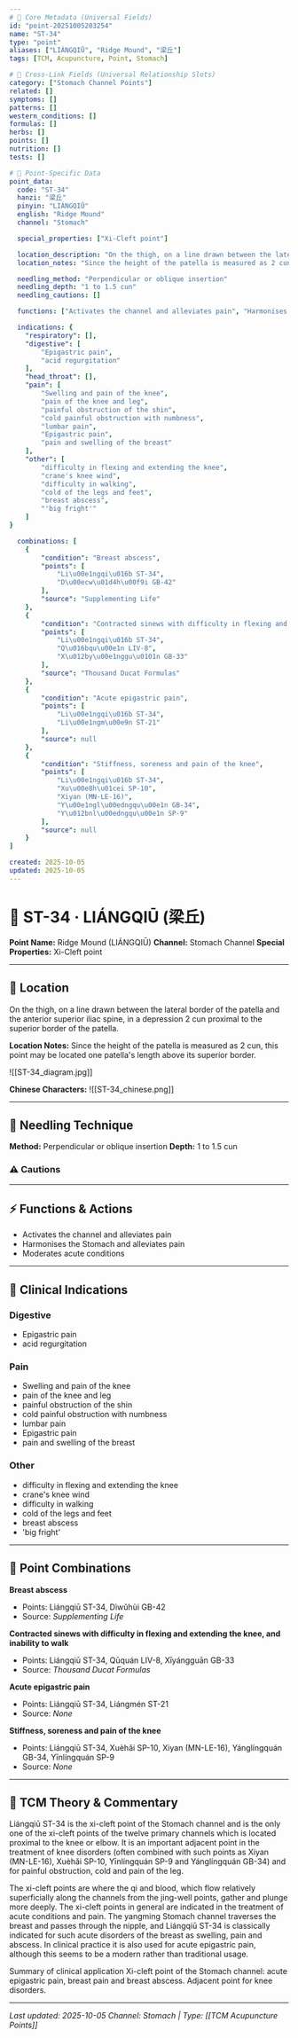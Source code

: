 ```yaml
---
# 🔹 Core Metadata (Universal Fields)
id: "point-20251005203254"
name: "ST-34"
type: "point"
aliases: ["LIÁNGQIŪ", "Ridge Mound", "梁丘"]
tags: [TCM, Acupuncture, Point, Stomach]

# 🔹 Cross-Link Fields (Universal Relationship Slots)
category: ["Stomach Channel Points"]
related: []
symptoms: []
patterns: []
western_conditions: []
formulas: []
herbs: []
points: []
nutrition: []
tests: []

# 🔹 Point-Specific Data
point_data:
  code: "ST-34"
  hanzi: "梁丘"
  pinyin: "LIÁNGQIŪ"
  english: "Ridge Mound"
  channel: "Stomach"

  special_properties: ["Xi-Cleft point"]

  location_description: "On the thigh, on a line drawn between the lateral border of the patella and the anterior superior iliac spine, in a depression 2 cun proximal to the superior border of the patella."
  location_notes: "Since the height of the patella is measured as 2 cun, this point may be located one patella's length above its superior border."

  needling_method: "Perpendicular or oblique insertion"
  needling_depth: "1 to 1.5 cun"
  needling_cautions: []

  functions: ["Activates the channel and alleviates pain", "Harmonises the Stomach and alleviates pain", "Moderates acute conditions"]

  indications: {
    "respiratory": [],
    "digestive": [
        "Epigastric pain",
        "acid regurgitation"
    ],
    "head_throat": [],
    "pain": [
        "Swelling and pain of the knee",
        "pain of the knee and leg",
        "painful obstruction of the shin",
        "cold painful obstruction with numbness",
        "lumbar pain",
        "Epigastric pain",
        "pain and swelling of the breast"
    ],
    "other": [
        "difficulty in flexing and extending the knee",
        "crane's knee wind",
        "difficulty in walking",
        "cold of the legs and feet",
        "breast abscess",
        "'big fright'"
    ]
}

  combinations: [
    {
        "condition": "Breast abscess",
        "points": [
            "Li\u00e1ngqi\u016b ST-34",
            "D\u00ecw\u01d4h\u00f9i GB-42"
        ],
        "source": "Supplementing Life"
    },
    {
        "condition": "Contracted sinews with difficulty in flexing and extending the knee, and inability to walk",
        "points": [
            "Li\u00e1ngqi\u016b ST-34",
            "Q\u016bqu\u00e1n LIV-8",
            "X\u012by\u00e1nggu\u0101n GB-33"
        ],
        "source": "Thousand Ducat Formulas"
    },
    {
        "condition": "Acute epigastric pain",
        "points": [
            "Li\u00e1ngqi\u016b ST-34",
            "Li\u00e1ngm\u00e9n ST-21"
        ],
        "source": null
    },
    {
        "condition": "Stiffness, soreness and pain of the knee",
        "points": [
            "Li\u00e1ngqi\u016b ST-34",
            "Xu\u00e8h\u01cei SP-10",
            "Xiyan (MN-LE-16)",
            "Y\u00e1ngl\u00edngqu\u00e1n GB-34",
            "Y\u012bnl\u00edngqu\u00e1n SP-9"
        ],
        "source": null
    }
]

created: 2025-10-05
updated: 2025-10-05
---
```


# 📍 ST-34 · LIÁNGQIŪ (梁丘)

**Point Name:** Ridge Mound (LIÁNGQIŪ)
**Channel:** Stomach Channel
**Special Properties:** Xi-Cleft point

---

## 📍 Location

On the thigh, on a line drawn between the lateral border of the patella and the anterior superior iliac spine, in a depression 2 cun proximal to the superior border of the patella.

**Location Notes:**
Since the height of the patella is measured as 2 cun, this point may be located one patella's length above its superior border.

![[ST-34_diagram.jpg]]

**Chinese Characters:** ![[ST-34_chinese.png]]

---

## 🔧 Needling Technique

**Method:** Perpendicular or oblique insertion
**Depth:** 1 to 1.5 cun

### ⚠️ Cautions

---

## ⚡ Functions & Actions
- Activates the channel and alleviates pain
- Harmonises the Stomach and alleviates pain
- Moderates acute conditions

---

## 🎯 Clinical Indications

### Digestive
- Epigastric pain
- acid regurgitation

### Pain
- Swelling and pain of the knee
- pain of the knee and leg
- painful obstruction of the shin
- cold painful obstruction with numbness
- lumbar pain
- Epigastric pain
- pain and swelling of the breast

### Other
- difficulty in flexing and extending the knee
- crane's knee wind
- difficulty in walking
- cold of the legs and feet
- breast abscess
- 'big fright'

---

## 🔗 Point Combinations

**Breast abscess**
- Points: Liángqiū ST-34, Dìwǔhùi GB-42
- Source: *Supplementing Life*

**Contracted sinews with difficulty in flexing and extending the knee, and inability to walk**
- Points: Liángqiū ST-34, Qūquán LIV-8, Xīyángguān GB-33
- Source: *Thousand Ducat Formulas*

**Acute epigastric pain**
- Points: Liángqiū ST-34, Liángmén ST-21
- Source: *None*

**Stiffness, soreness and pain of the knee**
- Points: Liángqiū ST-34, Xuèhǎi SP-10, Xiyan (MN-LE-16), Yánglíngquán GB-34, Yīnlíngquán SP-9
- Source: *None*

---

## 🧬 TCM Theory & Commentary

Liángqiū ST-34 is the xi-cleft point of the Stomach channel and is the only one of the xi-cleft points of the twelve primary channels which is located proximal to the knee or elbow. It is an important adjacent point in the treatment of knee disorders (often combined with such points as Xiyan (MN-LE-16), Xuèhǎi SP-10, Yīnlíngquán SP-9 and Yánglíngquán GB-34) and for painful obstruction, cold and pain of the leg.

The xi-cleft points are where the qi and blood, which flow relatively superficially along the channels from the jing-well points, gather and plunge more deeply. The xi-cleft points in general are indicated in the treatment of acute conditions and pain. The yangming Stomach channel traverses the breast and passes through the nipple, and Liángqiū ST-34 is classically indicated for such acute disorders of the breast as swelling, pain and abscess. In clinical practice it is also used for acute epigastric pain, although this seems to be a modern rather than traditional usage.

Summary of clinical application
Xi-cleft point of the Stomach channel: acute epigastric pain, breast pain and breast abscess.
Adjacent point for knee disorders.

---

*Last updated: 2025-10-05*
*Channel: Stomach | Type: [[TCM Acupuncture Points]]*
